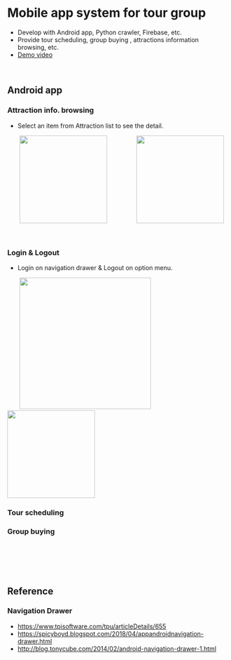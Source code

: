 <!-- --- -->
<!-- title: 'Mobile app system for tour grou.function-oriented' -->
<!-- --- -->

# **Mobile app system for tour group**

* Develop with Android app, Python crawler, Firebase, etc.
* Provide tour scheduling,  group buying , attractions information browsing, etc.
* [Demo video](https://www.youtube.com/watch?v=jYBcAfAy54c&t=30s)


<br>




## **Android app** 



### **Attraction info. browsing**

- Select an item from Attraction list to see the detail.

&nbsp;&nbsp;&nbsp;&nbsp;&nbsp;&nbsp;&nbsp;<img src="https://i.imgur.com/UfAI2Kv.png" width="200"> &nbsp;&nbsp;&nbsp;&nbsp;&nbsp;&nbsp;&nbsp;&nbsp;&nbsp;&nbsp;&nbsp;&nbsp;&nbsp;&nbsp;&nbsp;   <img src="https://i.imgur.com/WsubIV2.png" width="200">

<br>


### **Login & Logout**
- Login on navigation drawer & Logout on option menu.

&nbsp;&nbsp;&nbsp;&nbsp;&nbsp;&nbsp;&nbsp;<img src="https://i.imgur.com/7faZujR.gif" width="300"> &nbsp;&nbsp;&nbsp;&nbsp;&nbsp;&nbsp;&nbsp;&nbsp;&nbsp;&nbsp;&nbsp;&nbsp;&nbsp;&nbsp;&nbsp;   <img src="" width="200">




<!-- &nbsp;&nbsp;&nbsp;&nbsp;&nbsp;&nbsp;&nbsp;<img src="https://i.imgur.com/cb7uQfn.png" width="200"> &nbsp;&nbsp;&nbsp;&nbsp;&nbsp;&nbsp;&nbsp;&nbsp;&nbsp;&nbsp;&nbsp;&nbsp;&nbsp;&nbsp;&nbsp;   <img src="https://i.imgur.com/ekdNxDe.png" width="200"> -->




### **Tour scheduling**

### **Group buying**





<br><br><br><br>
## **Reference**

### **Navigation Drawer**
- https://www.tpisoftware.com/tpu/articleDetails/655
- https://spicyboyd.blogspot.com/2018/04/appandroidnavigation-drawer.html
- http://blog.tonycube.com/2014/02/android-navigation-drawer-1.html






<!-- <style>
.blue {
  color: blue;
}
.red {
  color: red;
}
</style> -->